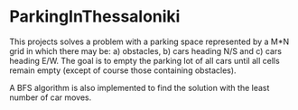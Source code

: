 # ParkingInThessaloniki

This projects solves a problem with a parking space represented by a
M*N grid in which there may be: a) obstacles, b)
cars heading N/S and c) cars heading E/W.
The goal is to empty the parking lot of all cars until
all cells remain empty (except of course those containing obstacles).

A BFS algorithm is also implemented to find the solution with the least
number of car moves.
